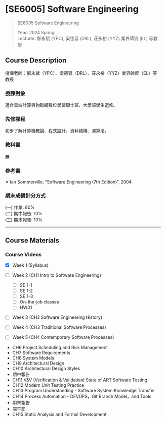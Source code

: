 # [SE6005] Software Engineering

> SE6005 Software Engineering
> 
> Year: 2024 Spring   
> Lecturer: 鄭永斌 (YPC), 梁德容 (DRL), 莊永裕 (YYZ) 業界師資 (EL) 等教授  


## Course Description
授課老師：鄭永斌（YPC）、梁德容（DRL）、莊永裕（YYZ）業界師資（EL）等教授

### 授課對象
適合雲端計算與物聯網數位學習碩士班、大學部學生選修。
### 先修課程
初步了解計算機概論、程式設計、資料結構、演算法。
### 教科書
無
### 參考書
✦ Ian Sommerville, “Software Engineering (7th Edition)”, 2004.

### 期末成績計分方式
(一) 作業: 80%  
(二) 期中報告: 10%  
(三) 期末報告: 10%

--- 

## Course Materials

### Course Videos
- [x] Week 1 (Syllabus)
- [ ] Week 2 (CH1 Intro to Software Engineering)
  - [ ] SE 1-1
  - [ ] SE 1-2
  - [ ] SE 1-3
  - [ ] On-the-job classes
  - [ ] HW01
- [ ] Week 3 (CH2 Software Engineering History)
- [ ] Week 4 (CH3 Traditional Software Processes)
- [ ] Week 5 (CH4 Contemporary Software Processes)


- CH6 Project Scheduling and Risk Management
- CH7 Software Requirements
- CH8 System Models
- CH9 Architectural Design
- CH10 Architectural Design Styles
- 期中報告
- CH11 V&V (Verification & Validation) State of ART Software Testing
- CH12 Modern Unit Testing Practice
- CH13 Program Understanding - Software System Knowledge Transfer
- CH14 Process Automation - DEVOPS，Git Branch Model，and Tools
- 期末報告
- 端午節
- CH15 Static Analysis and Formal Development


